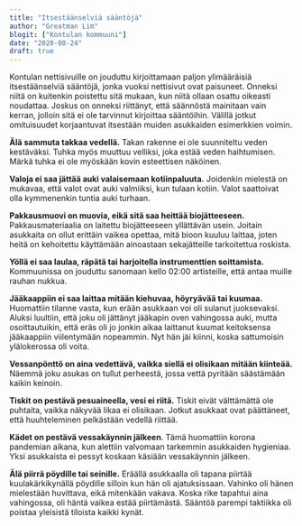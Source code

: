```yaml
---
title: "Itsestäänselviä sääntöjä"
author: "Greatman Lim"
blogit: ["Kontulan kommuuni"]
date: "2020-08-24"
draft: true
---
```


Kontulan nettisivuille on jouduttu kirjoittamaan paljon ylimääräisiä itsestäänselviä sääntöjä, jonka vuoksi nettisivut ovat paisuneet. Onneksi niitä on kuitenkin poistettu sitä mukaan, kun niitä ollaan osattu oikeasti noudattaa. Joskus on onneksi riittänyt, että säännöstä mainitaan vain kerran, jolloin sitä ei ole tarvinnut kirjoittaa sääntöihin. Välillä jotkut omituisuudet korjaantuvat itsestään muiden asukkaiden esimerkkien voimin.

**Älä sammuta takkaa vedellä.** Takan rakenne ei ole suunniteltu veden kestäväksi. Tuhka myös muuttuu velliksi, joka estää veden haihtumisen. Märkä tuhka ei ole myöskään kovin esteettisen näköinen.

**Valoja ei saa jättää auki valaisemaan kotiinpaluuta.** Joidenkin mielestä on mukavaa, että valot ovat auki valmiiksi, kun tulaan kotiin. Valot saattoivat olla kymmenenkin tuntia auki turhaan.

**Pakkausmuovi on muovia, eikä sitä saa heittää biojätteeseen.** Pakkausmateriaalia on laitettu biojätteeseen yllättävän usein. Joitain asukkaita on ollut erittäin vaikea opettaa, mitä bioon kuuluu laittaa, joten heitä on kehoitettu käyttämään ainoastaan sekajätteille tarkoitettua roskista.

**Yöllä ei saa laulaa, räpätä tai harjoitella instrumenttien soittamista.** Kommuunissa on jouduttu sanomaan kello 02:00 artisteille, että antaa muille rauhan nukkua.

**Jääkaappiin ei saa laittaa mitään kiehuvaa, höyryävää tai kuumaa.** Huomattiin tilanne vasta, kun erään asukkaan voi oli sulanut juoksevaksi. Aluksi luultiin, että joku oli jättänyt jääkapin oven vahingossa auki, mutta osoittautuikin, että eräs oli jo jonkin aikaa laittanut kuumat keitoksensa jääkaappiin viilentymään nopeammin. Nyt hän jäi kiinni, koska sattumoisin ylälokerossa oli voita.

**Vessanpönttö on aina vedettävä, vaikka siellä ei olisikaan mitään kiinteää.** Näemmä joku asukas on tullut perheestä, jossa vettä pyritään säästämään kaikin keinoin.

**Tiskit on pestävä pesuaineella, vesi ei riitä.** Tiskit eivät välttämättä ole puhtaita, vaikka näkyvää likaa ei olisikaan. Jotkut asukkaat ovat päättäneet, että huuhteleminen pelkästään vedellä riittää.

**Kädet on pestävä vessakäynnin jälkeen**. Tämä huomattiin korona pandemian aikana, kun alettiin valvomaan tarkemmin asukkaiden hygieniaa. Yksi asukkaista ei pessyt koskaan käsiään vessakäynnin jälkeen.

**Älä piirrä pöydille tai seinille.** Eräällä asukkaalla oli tapana piirtää kuulakärkikynällä pöydille silloin kun hän oli ajatuksissaan. Vahinko oli hänen mielestään huvittava, eikä mitenkään vakava. Koska rike tapahtui aina vahingossa, oli häntä vaikea estää piirtämästä. Sääntöä parempi taktiikka oli poistaa yleisistä tiloista kaikki kynät.
